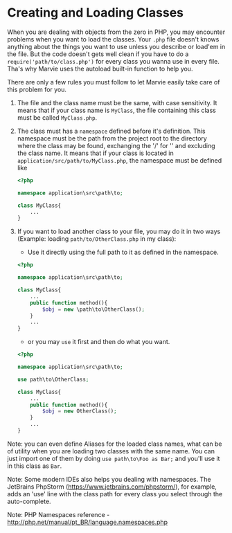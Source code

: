 Creating and Loading Classes
============================

When you are dealing with objects from the zero in PHP, you may encounter problems when you want to load the classes. Your ```.php``` file doesn't knows anything about the things you want to use unless you describe or load'em in the file. But the code doesn't gets well clean if you have to do a ```require('path/to/class.php')``` for every class you wanna use in every file. Tha's why Marvie uses the autoload built-in function to help you.

There are only a few rules you must follow to let Marvie easily take care of this problem for you.

1. The file and the class name must be the same, with case sensitivity. It means that if your class name is ```MyClass```, the file containing this class must be called ```MyClass.php```.

2. The class must has a ```namespace``` defined before it's definition. This namespace must be the path from the project root to the directory where the class may be found, exchanging the '/' for '\' and excluding the class name. It means that if your class is located in ```application/src/path/to/MyClass.php```, the namespace must be defined like

	```php
	<?php

	namespace application\src\path\to;

	class MyClass{
		...
	}
	```

3. If you want to load another class to your file, you may do it in two ways (Example: loading ```path/to/OtherClass.php``` in my class):
	* Use it directly using the full path to it as defined in the namespace.
	```php
	<?php

	namespace application\src\path\to;

	class MyClass{
		...
		public function method(){
			$obj = new \path\to\OtherClass();
		}
		...
	}
	```

	* or you may ```use``` it first and then do what you want.
	```php
	<?php

	namespace application\src\path\to;

	use path\to\OtherClass;

	class MyClass{
		...
		public function method(){
			$obj = new OtherClass();
		}
		...
	}
	```

Note: you can even define Aliases for the loaded class names, what can be of utility when you are loading two classes with the same name. You can just import one of them by doing ```use path\to\Foo as Bar;``` and you'll use it in this class as ```Bar```.

Note: Some modern IDEs also helps you dealing with namespaces. The JetBrains PhpStorm (https://www.jetbrains.com/phpstorm/), for example, adds an 'use' line with the class path for every class you select through the auto-complete.

Note: PHP Namespaces reference - http://php.net/manual/pt_BR/language.namespaces.php